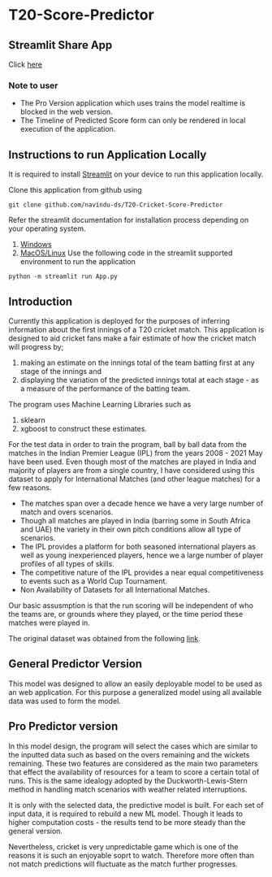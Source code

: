 # T20-Score-Predictor

## Streamlit Share App
Click [here](https://t20-cricket-score-predictor-web.streamlit.app/)

### Note to user
- The Pro Version application which uses trains the model realtime is blocked in the web version.
- The Timeline of Predicted Score form can only be rendered in local execution of the application.

## Instructions to run Application Locally
It is required to install [Streamlit](https://streamlit.io/) on your device to run this application locally.

Clone this application from github using

```git clone github.com/navindu-ds/T20-Cricket-Score-Predictor```

Refer the streamlit documentation for installation process depending on your operating system.
1. [Windows](https://docs.streamlit.io/library/get-started/installation#install-streamlit-on-windows)
2. [MacOS/Linux](https://docs.streamlit.io/library/get-started/installation#install-streamlit-on-macoslinux)
Use the following code in the streamlit supported environment to run the application

```python -m streamlit run App.py```

## Introduction
Currently this application is deployed for the purposes of inferring information about the first innings of a T20 cricket match.
This application is designed to aid cricket fans make a fair estimate of how the cricket match will progress by; 
1. making an estimate on the innings total of the team batting first at any stage of the innings and
2. displaying the variation of the predicted innings total at each stage - as a measure of the performance of the batting team.

The program uses Machine Learning Libraries such as 
1. sklearn
2. xgboost
to construct these estimates.

For the test data in order to train the program, ball by ball data from the matches in the Indian Premier League (IPL) from the years 2008 - 2021 May have been used. Even though most of the matches are played in India and majority of players are from a single country, I have considered using this dataset to apply for International Matches (and other league matches) for a few reasons. 
* The matches span over a decade hence we have a very large number of match and overs scenarios.
* Though all matches are played in India (barring some in South Africa and UAE) the variety in their own pitch conditions allow all type of scenarios.
* The IPL provides a platform for both seasoned international players as well as young inexperienced players, hence we a large number of player profiles of all types of skills.
* The competitive nature of the IPL provides a near equal competitiveness to events such as a World Cup Tournament.
* Non Availability of Datasets for all International Matches.

Our basic assusmption is that the run scoring will be independent of who the teams are, or grounds where they played, or the time period these matches were played in.

The original dataset was obtained from the following [link](https://www.kaggle.com/datasets/sneharsingh/ipl-dataset2008-may-2021).

## General Predictor Version 

This model was designed to allow an easily deployable model to be used as an web application. For this purpose a generalized model using all available data was used to form the model.

## Pro Predictor version

In this model design, the program will select the cases which are similar to the inputted data such as based on the overs remaining and the wickets remaining. These two features are considered as the main two parameters that effect the availability of resources for a team to score a certain total of runs. This is the same idealogy adopted by the Duckworth-Lewis-Stern method in handling match scenarios with weather related interruptions. 

It is only with the selected data, the predictive model is built. For each set of input data, it is required to rebuild a new ML model. Though it leads to higher computation costs - the results tend to be more steady than the general version.

Nevertheless, cricket is very unpredictable game which is one of the reasons it is such an enjoyable soprt to watch. Therefore more often than not match predictions will fluctuate as the match further progresses.
